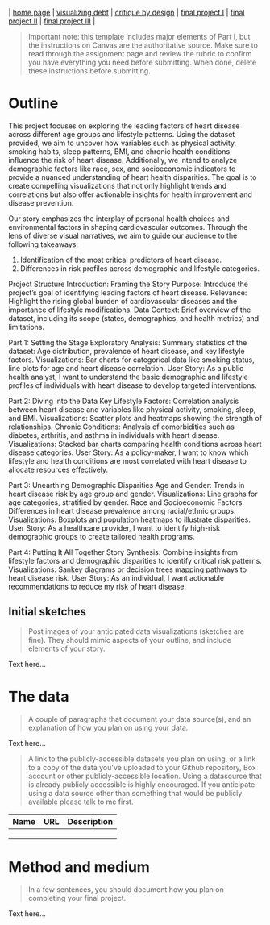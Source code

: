| [home page](https://adityakolpe.github.io/Data-Canvas/) | [visualizing debt](visualizing-government-debt) | [critique by design](critique-by-design) | [final project I](final-project-part-one) | [final project II](final-project-part-two) | [final project III](final-project-part-three) |


> Important note: this template includes major elements of Part I, but the instructions on Canvas are the authoritative source.  Make sure to read through the assignment page and review the rubric to confirm you have everything you need before submitting.  When done, delete these instructions before submitting.

# Outline

This project focuses on exploring the leading factors of heart disease across different age groups and lifestyle patterns. Using the dataset provided, we aim to uncover how variables such as physical activity, smoking habits, sleep patterns, BMI, and chronic health conditions influence the risk of heart disease. Additionally, we intend to analyze demographic factors like race, sex, and socioeconomic indicators to provide a nuanced understanding of heart health disparities. The goal is to create compelling visualizations that not only highlight trends and correlations but also offer actionable insights for health improvement and disease prevention.

Our story emphasizes the interplay of personal health choices and environmental factors in shaping cardiovascular outcomes. Through the lens of diverse visual narratives, we aim to guide our audience to the following takeaways:
1. Identification of the most critical predictors of heart disease.
2. Differences in risk profiles across demographic and lifestyle categories.

Project Structure
Introduction: Framing the Story
Purpose: Introduce the project’s goal of identifying leading factors of heart disease.
Relevance: Highlight the rising global burden of cardiovascular diseases and the importance of lifestyle modifications.
Data Context: Brief overview of the dataset, including its scope (states, demographics, and health metrics) and limitations.

Part 1: Setting the Stage
Exploratory Analysis:
Summary statistics of the dataset: Age distribution, prevalence of heart disease, and key lifestyle factors.
Visualizations: Bar charts for categorical data like smoking status, line plots for age and heart disease correlation.
User Story:
As a public health analyst, I want to understand the basic demographic and lifestyle profiles of individuals with heart disease to develop targeted interventions.

Part 2: Diving into the Data
Key Lifestyle Factors:
Correlation analysis between heart disease and variables like physical activity, smoking, sleep, and BMI.
Visualizations: Scatter plots and heatmaps showing the strength of relationships.
Chronic Conditions:
Analysis of comorbidities such as diabetes, arthritis, and asthma in individuals with heart disease.
Visualizations: Stacked bar charts comparing health conditions across heart disease categories.
User Story:
As a policy-maker, I want to know which lifestyle and health conditions are most correlated with heart disease to allocate resources effectively.

Part 3: Unearthing Demographic Disparities
Age and Gender:
Trends in heart disease risk by age group and gender.
Visualizations: Line graphs for age categories, stratified by gender.
Race and Socioeconomic Factors:
Differences in heart disease prevalence among racial/ethnic groups.
Visualizations: Boxplots and population heatmaps to illustrate disparities.
User Story:
As a healthcare provider, I want to identify high-risk demographic groups to create tailored health programs.

Part 4: Putting It All Together
Story Synthesis:
Combine insights from lifestyle factors and demographic disparities to identify critical risk patterns.
Visualizations: Sankey diagrams or decision trees mapping pathways to heart disease risk.
User Story:
As an individual, I want actionable recommendations to reduce my risk of heart disease.

## Initial sketches
> Post images of your anticipated data visualizations (sketches are fine). They should mimic aspects of your outline, and include elements of your story.  

Text here...

# The data
> A couple of paragraphs that document your data source(s), and an explanation of how you plan on using your data. 

Text here...

> A link to the publicly-accessible datasets you plan on using, or a link to a copy of the data you've uploaded to your Github repository, Box account or other publicly-accessible location. Using a datasource that is already publicly accessible is highly encouraged.  If you anticipate using a data source other than something that would be publicly available please talk to me first. 

| Name | URL | Description |
|------|-----|-------------|
|      |     |             |
|      |     |             |
|      |     |             |

# Method and medium
> In a few sentences, you should document how you plan on completing your final project. 

Text here...
